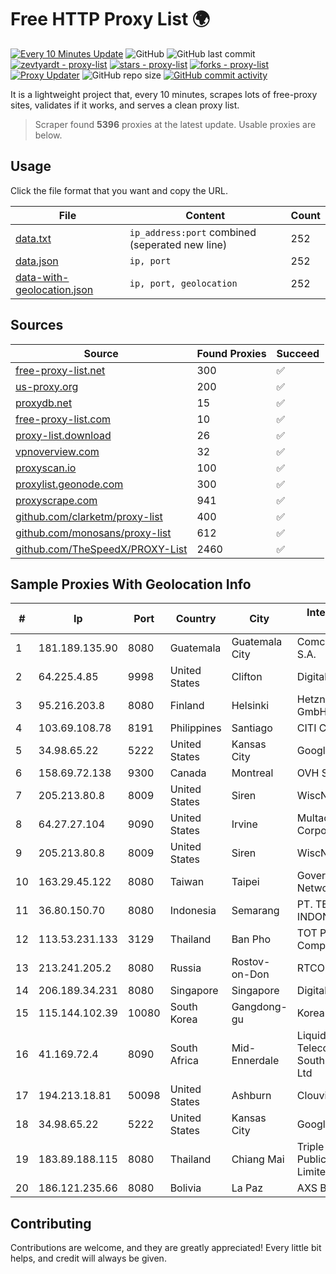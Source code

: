 
# Free HTTP Proxy List 🌍

[![Every 10 Minutes Update](https://github.com/mertguvencli/http-proxy-list/actions/workflows/main.yml/badge.svg?branch=main)](https://github.com/mertguvencli/http-proxy-list/actions/workflows/main.yml)
![GitHub](https://img.shields.io/github/license/mertguvencli/http-proxy-list)
![GitHub last commit](https://img.shields.io/github/last-commit/mertguvencli/http-proxy-list)
[![zevtyardt - proxy-list](https://img.shields.io/static/v1?label=zevtyardt&message=proxy-list&color=blue&logo=github)](https://github.com/zevtyardt/proxy-list "Go to GitHub repo")
[![stars - proxy-list](https://img.shields.io/github/stars/zevtyardt/proxy-list?style=social)](https://github.com/zevtyardt/proxy-list)
[![forks - proxy-list](https://img.shields.io/github/forks/zevtyardt/proxy-list?style=social)](https://github.com/zevtyardt/proxy-list)
[![Proxy Updater](https://github.com/zevtyardt/proxy-list/workflows/Proxy%20Updater/badge.svg)](https://github.com/zevtyardt/proxy-list/actions?query=workflow:"Proxy+Updater")
![GitHub repo size](https://img.shields.io/github/repo-size/zevtyardt/proxy-list)
[![GitHub commit activity](https://img.shields.io/github/commit-activity/m/zevtyardt/proxy-list?logo=commits)](https://github.com/zevtyardt/proxy-list/commits/main)

It is a lightweight project that, every 10 minutes, scrapes lots of free-proxy sites, validates if it works, and serves a clean proxy list.

> Scraper found **5396** proxies at the latest update. Usable proxies are below.

## Usage

Click the file format that you want and copy the URL.

|File|Content|Count|
|----|-------|-----|
|[data.txt](https://raw.githubusercontent.com/mertguvencli/http-proxy-list/main/proxy-list/data.txt)|`ip_address:port` combined (seperated new line)|252|
|[data.json](https://raw.githubusercontent.com/mertguvencli/http-proxy-list/main/proxy-list/data.json)|`ip, port`|252|
|[data-with-geolocation.json](https://raw.githubusercontent.com/mertguvencli/http-proxy-list/main/proxy-list/data-with-geolocation.json)|`ip, port, geolocation`|252|

## Sources

|Source|Found Proxies|Succeed|
|------|-------------|-------|
|[free-proxy-list.net](https://free-proxy-list.net)|300|✅|
|[us-proxy.org](https://www.us-proxy.org)|200|✅|
|[proxydb.net](http://proxydb.net)|15|✅|
|[free-proxy-list.com](https://free-proxy-list.com/?page=&port=&type%5B%5D=http&type%5B%5D=https&up_time=0&search=Search)|10|✅|
|[proxy-list.download](https://www.proxy-list.download/HTTP)|26|✅|
|[vpnoverview.com](https://vpnoverview.com/privacy/anonymous-browsing/free-proxy-servers)|32|✅|
|[proxyscan.io](https://www.proxyscan.io)|100|✅|
|[proxylist.geonode.com](https://proxylist.geonode.com/api/proxy-list?limit=300&page=1&sort_by=lastChecked&sort_type=desc&protocols=http,https)|300|✅|
|[proxyscrape.com](https://api.proxyscrape.com/v2/?request=displayproxies&protocol=http&timeout=10000&country=all&ssl=all&anonymity=all)|941|✅|
|[github.com/clarketm/proxy-list](https://raw.githubusercontent.com/clarketm/proxy-list/master/proxy-list-raw.txt)|400|✅|
|[github.com/monosans/proxy-list](https://raw.githubusercontent.com/monosans/proxy-list/main/proxies/http.txt)|612|✅|
|[github.com/TheSpeedX/PROXY-List](https://raw.githubusercontent.com/TheSpeedX/PROXY-List/master/http.txt)|2460|✅|


## Sample Proxies With Geolocation Info

|#|Ip|Port|Country|City|Internet Service Provider|
|-|--|----|-------|----|-------------------------|
|1|181.189.135.90|8080|Guatemala|Guatemala City|Comcel Guatemala S.A.|
|2|64.225.4.85|9998|United States|Clifton|DigitalOcean, LLC|
|3|95.216.203.8|8080|Finland|Helsinki|Hetzner Online GmbH|
|4|103.69.108.78|8191|Philippines|Santiago|CITI Cableworld Inc.|
|5|34.98.65.22|5222|United States|Kansas City|Google LLC|
|6|158.69.72.138|9300|Canada|Montreal|OVH SAS|
|7|205.213.80.8|8009|United States|Siren|WiscNet|
|8|64.27.27.104|9090|United States|Irvine|Multacom Corporation|
|9|205.213.80.8|8009|United States|Siren|WiscNet|
|10|163.29.45.122|8080|Taiwan|Taipei|Government Service Network|
|11|36.80.150.70|8080|Indonesia|Semarang|PT. TELKOM INDONESIA|
|12|113.53.231.133|3129|Thailand|Ban Pho|TOT Public Company Limited|
|13|213.241.205.2|8080|Russia|Rostov-on-Don|RTCOMM-YUG|
|14|206.189.34.231|8080|Singapore|Singapore|DigitalOcean, LLC|
|15|115.144.102.39|10080|South Korea|Gangdong-gu|Korea Telecom|
|16|41.169.72.4|8090|South Africa|Mid-Ennerdale|Liquid Telecommunications South Africa (Pty) Ltd|
|17|194.213.18.81|50098|United States|Ashburn|Clouvider Limited|
|18|34.98.65.22|5222|United States|Kansas City|Google LLC|
|19|183.89.188.115|8080|Thailand|Chiang Mai|Triple T Broadband Public Company Limited|
|20|186.121.235.66|8080|Bolivia|La Paz|AXS Bolivia S. A.|



## Contributing

Contributions are welcome, and they are greatly appreciated! Every
little bit helps, and credit will always be given.


